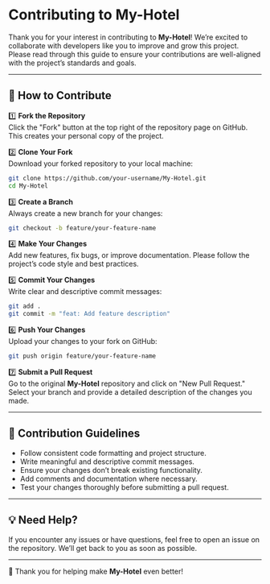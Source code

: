 # Contributing to My-Hotel

Thank you for your interest in contributing to **My-Hotel**! We’re excited to collaborate with developers like you to improve and grow this project. Please read through this guide to ensure your contributions are well-aligned with the project’s standards and goals.

---

## 🚀 How to Contribute

1️⃣ **Fork the Repository**  
Click the "Fork" button at the top right of the repository page on GitHub. This creates your personal copy of the project.

2️⃣ **Clone Your Fork**  
Download your forked repository to your local machine:
```bash
git clone https://github.com/your-username/My-Hotel.git
cd My-Hotel
```

3️⃣ **Create a Branch**  
Always create a new branch for your changes:
```bash
git checkout -b feature/your-feature-name
```

4️⃣ **Make Your Changes**  
Add new features, fix bugs, or improve documentation. Please follow the project’s code style and best practices.

5️⃣ **Commit Your Changes**  
Write clear and descriptive commit messages:
```bash
git add .
git commit -m "feat: Add feature description"
```

6️⃣ **Push Your Changes**  
Upload your changes to your fork on GitHub:
```bash
git push origin feature/your-feature-name
```

7️⃣ **Submit a Pull Request**  
Go to the original **My-Hotel** repository and click on "New Pull Request." Select your branch and provide a detailed description of the changes you made.

---

## 📝 Contribution Guidelines

- Follow consistent code formatting and project structure.
- Write meaningful and descriptive commit messages.
- Ensure your changes don’t break existing functionality.
- Add comments and documentation where necessary.
- Test your changes thoroughly before submitting a pull request.

---

## 💡 Need Help?

If you encounter any issues or have questions, feel free to open an issue on the repository. We’ll get back to you as soon as possible.

---

🙌 Thank you for helping make **My-Hotel** even better!
